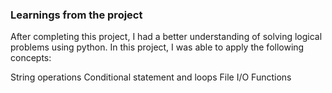 ### Learnings from the project

 After completing this project, I had a better understanding of solving logical problems using python. In this project, I was able to apply the following concepts:

String operations
Conditional statement and loops
File I/O
Functions


